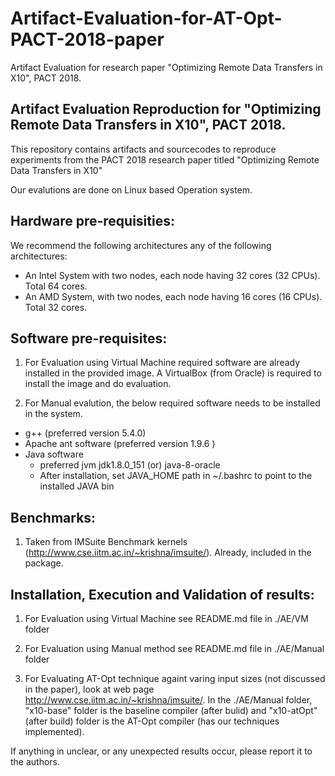 # Artifact-Evaluation-for-AT-Opt-PACT-2018-paper
Artifact Evaluation for research paper "Optimizing Remote Data Transfers in X10", PACT 2018.

Artifact Evaluation Reproduction for "Optimizing Remote Data Transfers in X10", PACT 2018. 
------------------------------------------------------------------------------------------

This repository contains artifacts and sourcecodes
to reproduce experiments from the PACT 2018 research paper 
titled "Optimizing Remote Data Transfers in X10"

Our evalutions are done on Linux based Operation system.


Hardware pre-requisities:
-------------------------
We recommend the following architectures any of the following architectures:
* An Intel System with two nodes, each node having 32 cores (32 CPUs). Total 64 cores.
* An AMD System, with two nodes, each node having 16 cores (16 CPUs). Total 32 cores.
 


Software pre-requisites:
------------------------
1) For Evaluation using Virtual Machine required software are already installed in the provided image.
A VirtualBox (from Oracle) is required to install the image and do evaluation. 

2) For Manual evalution, the below required software needs to be installed in the system.
* g++ (preferred version 5.4.0)
* Apache ant software (preferred version 1.9.6 )
* Java software
	- preferred jvm jdk1.8.0_151 (or) java-8-oracle
	- After installation, set JAVA_HOME path in ~/.bashrc to point to the installed JAVA bin


Benchmarks:
-----------
1) Taken from IMSuite Benchmark kernels (http://www.cse.iitm.ac.in/~krishna/imsuite/). Already, included in the package. 


Installation, Execution and Validation of results:
--------------------------------------------------
1) For Evaluation using Virtual Machine see README.md file in ./AE/VM folder

2) For Evaluation using Manual method see README.md file in ./AE/Manual folder

3) For Evaluating AT-Opt technique againt varing input sizes (not discussed in the paper), look at 
web page http://www.cse.iitm.ac.in/~krishna/imsuite/. In the ./AE/Manual folder,  "x10-base" folder is 
the baseline compiler (after bulid) and "x10-atOpt" (after build) folder is the AT-Opt compiler (has our techniques implemented).  


If anything in unclear, or any unexpected results occur, please report it to the authors.
